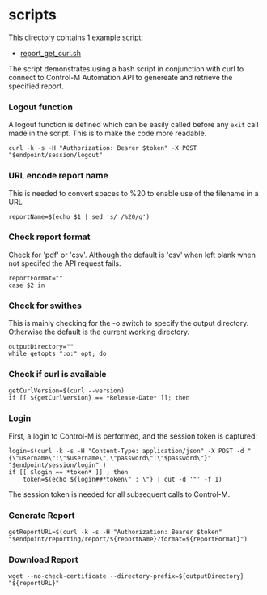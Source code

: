 # scripts

This directory contains 1 example script:
* [report_get_curl.sh](./report_get_curl.sh)

The script demonstrates using a bash script in conjunction with curl to connect to Control-M Automation API to genereate and retrieve the specified report.

### Logout function
A logout function is defined which can be easily called before any `exit` call
made in the script. This is to make the code more readable.
```
curl -k -s -H "Authorization: Bearer $token" -X POST "$endpoint/session/logout"
```


### URL encode report name
This is needed to convert spaces to %20 to enable use of the filename in a URL
```
reportName=$(echo $1 | sed 's/ /%20/g')
```

### Check report format
Check for 'pdf' or 'csv'.  Although the default is 'csv' when left blank when not specifed the API request fails.
```
reportFormat=""
case $2 in
```

### Check for swithes
This is mainly checking for the -o switch to specify the output directory. Otherwise the default is the current working directory.
```
outputDirectory=""
while getopts ":o:" opt; do
```

### Check if curl is available
```
getCurlVersion=$(curl --version)
if [[ ${getCurlVersion} == *Release-Date* ]]; then
```

### Login
First, a login to Control-M is performed, and the session token is captured:
```
login=$(curl -k -s -H "Content-Type: application/json" -X POST -d "{\"username\":\"$username\",\"password\":\"$password\"}" "$endpoint/session/login" )
if [[ $login == *token* ]] ; then
	token=$(echo ${login##*token\" : \"} | cut -d '"' -f 1)
```

The session token is needed for all subsequent calls to Control-M.

### Generate Report
```
getReportURL=$(curl -k -s -H "Authorization: Bearer $token" "$endpoint/reporting/report/${reportName}?format=${reportFormat}")
```

### Download Report
```
wget --no-check-certificate --directory-prefix=${outputDirectory} "${reportURL}"
```




